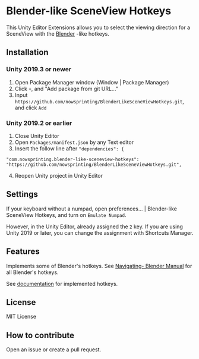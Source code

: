 # Blender-like SceneView Hotkeys

This Unity Editor Extensions allows you to select the viewing direction for a SceneView with the [Blender](https://www.blender.org/) -like hotkeys.


## Installation

### Unity 2019.3 or newer

1. Open Package Manager window (Window | Package Manager)
2. Click `+`, and "Add package from git URL..."
3. Input `https://github.com/nowsprinting/BlenderLikeSceneViewHotkeys.git`, and click `Add`

### Unity 2019.2 or earlier

1. Close Unity Editor
2. Open `Packages/manifest.json` by any Text editor
3. Insert the follow line after `"dependencies": {`

```
"com.nowsprinting.blender-like-sceneview-hotkeys": "https://github.com/nowsprinting/BlenderLikeSceneViewHotkeys.git",
```

4. Reopen Unity project in Unity Editor


## Settings

If your keyboard without a numpad, open preferences... | Blender-like SceneView Hotkeys, and turn on `Emulate Numpad`.

However, in the Unity Editor, already assigned the `2` key. If you are using Unity 2019 or later, you can change the assignment with Shortcuts Manager.


## Features

Implements some of Blender's hotkeys.
See [Navigating- Blender Manual](https://docs.blender.org/manual/en/latest/editors/3dview/navigate/index.html) for all Blender's hotkeys.

See [documentation](./Documentation~/BlenderLikeSceneViewHotkeys.md) for implemented hotkeys.


## License

MIT License


## How to contribute

Open an issue or create a pull request.
